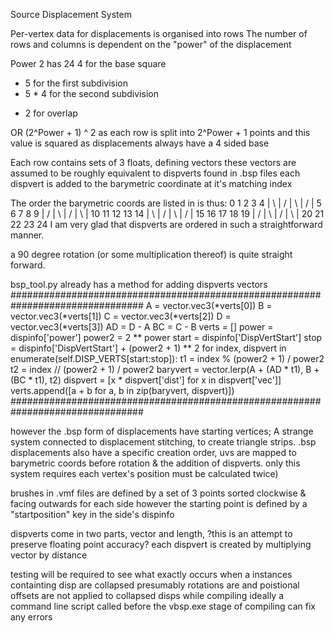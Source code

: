Source Displacement System

Per-vertex data for displacements is organised into rows
The number of rows and columns is dependent on the "power" of the displacement

Power 2 has 24
4 for the base square
+ 5 for the first subdivision
+ 5 * 4 for the second subdivision
- 2 for overlap

OR (2^Power + 1) ^ 2
as each row is split into 2^Power + 1 points
and this value is squared as displacements always have a 4 sided base

Each row contains sets of 3 floats, defining vectors
these vectors are assumed to be roughly equivalent to dispverts found in .bsp files
each dispvert is added to the barymetric coordinate at it's matching index

The order the barymetric coords are listed in is thus:
  0   1   2   3   4
  | \ | / | \ | / |
  5   6   7   8   9
  | / | \ | / | \ |
  10  11  12  13  14
  | \ | / | \ | / |
  15  16  17  18  19
  | / | \ | / | \ |
  20  21  22  23  24
I am very glad that dispverts are ordered in such a straightforward manner.

a 90 degree rotation (or some multiplication thereof) is quite straight forward.
  
bsp_tool.py already has a method for adding dispverts vectors
################################################################################
A = vector.vec3(*verts[0])
B = vector.vec3(*verts[1])
C = vector.vec3(*verts[2])
D = vector.vec3(*verts[3])
AD = D - A
BC = C - B
verts = []
power = dispinfo['power']
power2 = 2 ** power
start = dispinfo['DispVertStart']
stop = dispinfo['DispVertStart'] + (power2 + 1) ** 2
for index, dispvert in enumerate(self.DISP_VERTS[start:stop]):
    t1 = index % (power2 + 1) / power2
    t2 = index // (power2 + 1) / power2
    baryvert = vector.lerp(A + (AD * t1), B + (BC * t1), t2)
    dispvert = [x * dispvert['dist'] for x in dispvert['vec']]
    verts.append([a + b for a, b in zip(baryvert, dispvert)])
################################################################################

however the .bsp form of displacements have starting vertices;
A strange system connected to displacement stitching, to create triangle strips.
.bsp displacements also have a specific creation order,
uvs are mapped to barymetric coords before rotation & the addition of dispverts.
only this system requires each vertex's position must be calculated twice)

brushes in .vmf files are defined by a set of 3 points sorted clockwise & facing outwards for each side
however the starting point is defined by a "startposition" key in the side's dispinfo

dispverts come in two parts, vector and length, ?this is an attempt to preserve floating point accuracy?
each dispvert is created by multiplying vector by distance

testing will be required to see what exactly occurs when a instances containting disp are collapsed
presumably rotations are and poistional offsets are not applied to collapsed disps while compiling
ideally a command line script called before the vbsp.exe stage of compiling can fix any errors
